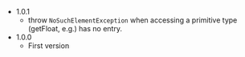 * 1.0.1
   * throw `NoSuchElementException` when accessing a primitive type (getFloat, e.g.) has no entry.
* 1.0.0
   * First version